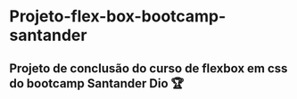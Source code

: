 # Projeto-flex-box-bootcamp-santander
## Projeto de conclusão do curso de flexbox em css do bootcamp Santander Dio 🏆

